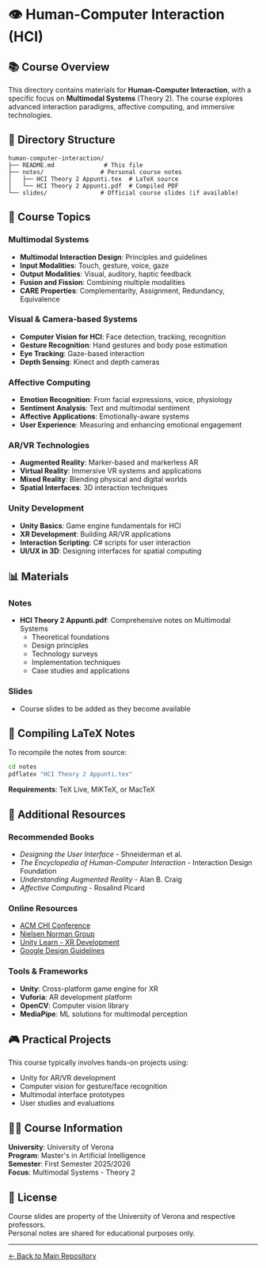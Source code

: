 # 👁️ Human-Computer Interaction (HCI)

## 📚 Course Overview

This directory contains materials for **Human-Computer Interaction**, with a specific focus on **Multimodal Systems** (Theory 2). The course explores advanced interaction paradigms, affective computing, and immersive technologies.

## 📂 Directory Structure

```
human-computer-interaction/
├── README.md              # This file
├── notes/                # Personal course notes
│   ├── HCI Theory 2 Appunti.tex  # LaTeX source
│   └── HCI Theory 2 Appunti.pdf  # Compiled PDF
└── slides/               # Official course slides (if available)
```

## 📖 Course Topics

### Multimodal Systems
- **Multimodal Interaction Design**: Principles and guidelines
- **Input Modalities**: Touch, gesture, voice, gaze
- **Output Modalities**: Visual, auditory, haptic feedback
- **Fusion and Fission**: Combining multiple modalities
- **CARE Properties**: Complementarity, Assignment, Redundancy, Equivalence

### Visual & Camera-based Systems
- **Computer Vision for HCI**: Face detection, tracking, recognition
- **Gesture Recognition**: Hand gestures and body pose estimation
- **Eye Tracking**: Gaze-based interaction
- **Depth Sensing**: Kinect and depth cameras

### Affective Computing
- **Emotion Recognition**: From facial expressions, voice, physiology
- **Sentiment Analysis**: Text and multimodal sentiment
- **Affective Applications**: Emotionally-aware systems
- **User Experience**: Measuring and enhancing emotional engagement

### AR/VR Technologies
- **Augmented Reality**: Marker-based and markerless AR
- **Virtual Reality**: Immersive VR systems and applications
- **Mixed Reality**: Blending physical and digital worlds
- **Spatial Interfaces**: 3D interaction techniques

### Unity Development
- **Unity Basics**: Game engine fundamentals for HCI
- **XR Development**: Building AR/VR applications
- **Interaction Scripting**: C# scripts for user interaction
- **UI/UX in 3D**: Designing interfaces for spatial computing

## 📊 Materials

### Notes
- **HCI Theory 2 Appunti.pdf**: Comprehensive notes on Multimodal Systems
  - Theoretical foundations
  - Design principles
  - Technology surveys
  - Implementation techniques
  - Case studies and applications

### Slides
- Course slides to be added as they become available

## 🔧 Compiling LaTeX Notes

To recompile the notes from source:

```bash
cd notes
pdflatex "HCI Theory 2 Appunti.tex"
```

**Requirements**: TeX Live, MiKTeX, or MacTeX

## 📝 Additional Resources

### Recommended Books
- *Designing the User Interface* - Shneiderman et al.
- *The Encyclopedia of Human-Computer Interaction* - Interaction Design Foundation
- *Understanding Augmented Reality* - Alan B. Craig
- *Affective Computing* - Rosalind Picard

### Online Resources
- [ACM CHI Conference](https://chi.acm.org/)
- [Nielsen Norman Group](https://www.nngroup.com/)
- [Unity Learn - XR Development](https://learn.unity.com/course/oculus-vr)
- [Google Design Guidelines](https://design.google/)

### Tools & Frameworks
- **Unity**: Cross-platform game engine for XR
- **Vuforia**: AR development platform
- **OpenCV**: Computer vision library
- **MediaPipe**: ML solutions for multimodal perception

## 🎮 Practical Projects

This course typically involves hands-on projects using:
- Unity for AR/VR development
- Computer vision for gesture/face recognition
- Multimodal interface prototypes
- User studies and evaluations

## 👨‍🏫 Course Information

**University**: University of Verona  
**Program**: Master's in Artificial Intelligence  
**Semester**: First Semester 2025/2026  
**Focus**: Multimodal Systems - Theory 2

## 📜 License

Course slides are property of the University of Verona and respective professors.  
Personal notes are shared for educational purposes only.

---

[← Back to Main Repository](../../README.md)
